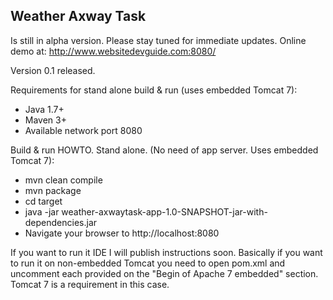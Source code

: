## Weather Axway Task
Is still in alpha version. Please stay tuned for immediate updates.
Online demo at: http://www.websitedevguide.com:8080/

Version 0.1 released.

Requirements for stand alone build & run (uses embedded Tomcat 7):
 - Java 1.7+
 - Maven 3+
 - Available network port 8080
 
Build & run HOWTO. Stand alone. (No need of app server. Uses embedded Tomcat 7):
 - mvn clean compile
 - mvn package
 - cd target
 - java -jar weather-axwaytask-app-1.0-SNAPSHOT-jar-with-dependencies.jar
 - Navigate your browser to http://localhost:8080


If you want to run it IDE I will publish instructions soon.
Basically if you want to run it on non-embedded Tomcat you need to open pom.xml and uncomment each <scope>provided</scope> on the "Begin of Apache 7 embedded" section.
Tomcat 7 is a requirement in this case.

